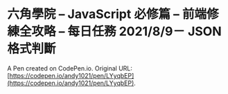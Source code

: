 # 六角學院 – JavaScript 必修篇 – 前端修練全攻略 – 每日任務 2021/8/9－ JSON 格式判斷

A Pen created on CodePen.io. Original URL: [https://codepen.io/andy1021/pen/LYyqbEP](https://codepen.io/andy1021/pen/LYyqbEP).


